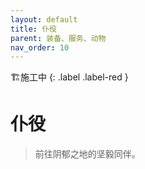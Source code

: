 ```yaml
---
layout: default
title: 仆役
parent: 装备、服务、动物
nav_order: 10
---
```


🏗️施工中
{: .label .label-red }

# 仆役

> 前往阴郁之地的坚毅同伴。
